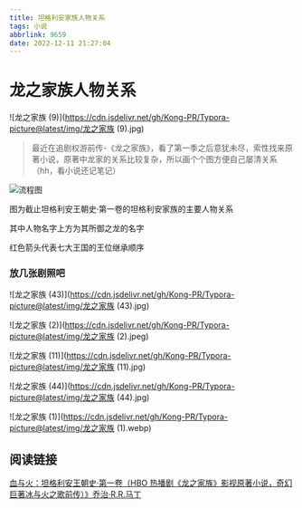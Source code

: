 ```yaml
---
title: 坦格利安家族人物关系
tags: 小说
abbrlink: 9659
date: 2022-12-11 21:27:04
---
```


# 龙之家族人物关系

![龙之家族 (9)](https://cdn.jsdelivr.net/gh/Kong-PR/Typora-picture@latest/img/龙之家族 (9).jpg)

> 最近在追剧权游前传-《龙之家族》，看了第一季之后意犹未尽，索性找来原著小说，原著中龙家的关系比较复杂，所以画个个图方便自己屡清关系（hh，看小说还记笔记）

![流程图](https://cdn.jsdelivr.net/gh/Kong-PR/Typora-picture@latest/img/流程图.jpg)



图为截止坦格利安王朝史·第一卷的坦格利安家族的主要人物关系

其中人物名字上方为其所御之龙的名字

红色箭头代表七大王国的王位继承顺序

### 放几张剧照吧

![龙之家族 (43)](https://cdn.jsdelivr.net/gh/Kong-PR/Typora-picture@latest/img/龙之家族 (43).jpg)

![龙之家族 (2)](https://cdn.jsdelivr.net/gh/Kong-PR/Typora-picture@latest/img/龙之家族 (2).jpeg)

![龙之家族 (11)](https://cdn.jsdelivr.net/gh/Kong-PR/Typora-picture@latest/img/龙之家族 (11).jpg)

![龙之家族 (44)](https://cdn.jsdelivr.net/gh/Kong-PR/Typora-picture@latest/img/龙之家族 (44).jpg)

![龙之家族 (1)](https://cdn.jsdelivr.net/gh/Kong-PR/Typora-picture@latest/img/龙之家族 (1).webp)



## 阅读链接

[血与火：坦格利安王朝史·第一卷（HBO 热播剧《龙之家族》影视原著小说，奇幻巨著冰与火之歌前传）》乔治·R.R.马丁]( https://weread.qq.com/book-detail?type=1&senderVid=328921405&v=02f325c071aebcf302f6772&wtheme=white&wfrom=app&wvid=328921405&scene=bottomSheetShare)
